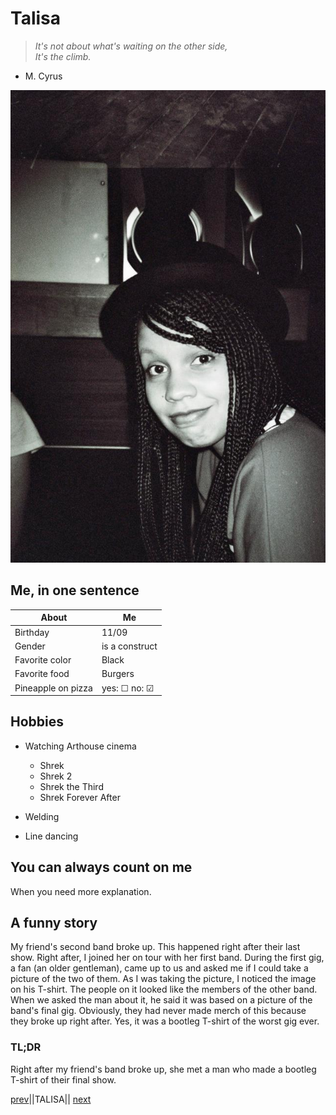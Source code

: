 # Talisa

> *It's not about what's waiting on the other side,  
>It's the climb.*

- M. Cyrus

![me + fountain](https://raw.githubusercontent.com/tallyvanv/challenge-markdown/master/smug.jpg)

## Me, in one sentence

About|Me
---|---
Birthday|11/09
Gender|is a construct
Favorite color|Black
Favorite food|Burgers
Pineapple on pizza|yes: &#9744; no: &#9745;

## Hobbies

* Watching Arthouse cinema
    * Shrek
    * Shrek 2
    * Shrek the Third
    * Shrek Forever After

* Welding
* Line dancing

## You can always count on me

When you need more explanation.

## A funny story

My friend's second band broke up. This happened right after their last show. Right after,
I joined her on tour with her first band. During the first gig, a fan (an older gentleman), came up to us
and asked me if I could take a picture of the two of them. 
As I was taking the picture, I noticed the image on his T-shirt. The people on it looked like the members of the other 
band. When we asked the man about it, he said it was based on a picture of the band's final gig.
Obviously, they had never made merch of this because they broke up right after.
Yes, it was a bootleg T-shirt of the worst gig ever.


### TL;DR

Right after my friend's band broke up, she met a man who made a bootleg T-shirt of their final show.

 [prev](https://github.com/Xenoxinius/challenge-markdown/tree/master)||TALISA|| [next](https://github.com/thibence-95/markdwn)


    







